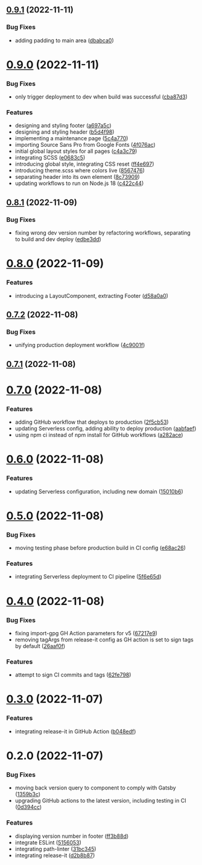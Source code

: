 

## [0.9.1](https://github.com/attilagyongyosi/the-bad-request-blog/compare/0.9.0...0.9.1) (2022-11-11)


### Bug Fixes

* adding padding to main area ([dbabca0](https://github.com/attilagyongyosi/the-bad-request-blog/commit/dbabca0470f233a95507895f00a4c1a6d6004da8))

# [0.9.0](https://github.com/attilagyongyosi/the-bad-request-blog/compare/0.8.1...0.9.0) (2022-11-11)


### Bug Fixes

* only trigger deployment to dev when build was successful ([cba87d3](https://github.com/attilagyongyosi/the-bad-request-blog/commit/cba87d32e88b9a2105f056221cf45140c02fac15))


### Features

* designing and styling footer ([a697a5c](https://github.com/attilagyongyosi/the-bad-request-blog/commit/a697a5cdf216dd31794c639d98d30682bcf708a8))
* designing and styling header ([b5d4f98](https://github.com/attilagyongyosi/the-bad-request-blog/commit/b5d4f9845e4871981a0644282da6a41cd055ef3c))
* implementing a maintenance page ([5c4a770](https://github.com/attilagyongyosi/the-bad-request-blog/commit/5c4a7704ebcaaae66dc5fd365dc8990aee699197))
* importing Source Sans Pro from Google Fonts ([4f076ac](https://github.com/attilagyongyosi/the-bad-request-blog/commit/4f076ac26f06628a896920569afac4b47ff94d87))
* initial global layout styles for all pages ([c4a3c79](https://github.com/attilagyongyosi/the-bad-request-blog/commit/c4a3c7933b57687ddfe00cf9236169d505f6f944))
* integrating SCSS ([e0683c5](https://github.com/attilagyongyosi/the-bad-request-blog/commit/e0683c588d98c55de87c88b781a804d9a3c5cbbd))
* introducing global style, integrating CSS reset ([ff4e697](https://github.com/attilagyongyosi/the-bad-request-blog/commit/ff4e697c3918aff498153a206756f8432973150a))
* introducing theme.scss where colors live ([8567476](https://github.com/attilagyongyosi/the-bad-request-blog/commit/85674762f35f4e5934edcd6001e2d91a0963667c))
* separating header into its own element ([8c73909](https://github.com/attilagyongyosi/the-bad-request-blog/commit/8c739096cac91edd2e0f4a1464e7b88b92bd0e41))
* updating workflows to run on Node.js 18 ([c422c44](https://github.com/attilagyongyosi/the-bad-request-blog/commit/c422c448ad4b02ded701c5d590719a3dd9efbcfe))

## [0.8.1](https://github.com/attilagyongyosi/the-bad-request-blog/compare/0.8.0...0.8.1) (2022-11-09)


### Bug Fixes

* fixing wrong dev version number by refactoring workflows, separating to build and dev deploy ([edbe3dd](https://github.com/attilagyongyosi/the-bad-request-blog/commit/edbe3dd7a55c969a0d56dfa943f8860dc53c5ab6))

# [0.8.0](https://github.com/attilagyongyosi/the-bad-request-blog/compare/0.7.2...0.8.0) (2022-11-09)


### Features

* introducing a LayoutComponent, extracting Footer ([d58a0a0](https://github.com/attilagyongyosi/the-bad-request-blog/commit/d58a0a044c511eafffe8e067d7765f7614043000))

## [0.7.2](https://github.com/attilagyongyosi/the-bad-request-blog/compare/0.7.1...0.7.2) (2022-11-08)


### Bug Fixes

* unifying production deployment workflow ([4c9001f](https://github.com/attilagyongyosi/the-bad-request-blog/commit/4c9001f567381cacce4c1739d30bf567b2af3c96))

## [0.7.1](https://github.com/attilagyongyosi/the-bad-request-blog/compare/0.7.0...0.7.1) (2022-11-08)

# [0.7.0](https://github.com/attilagyongyosi/the-bad-request-blog/compare/0.6.0...0.7.0) (2022-11-08)


### Features

* adding GitHub workflow that deploys to production ([2f5cb53](https://github.com/attilagyongyosi/the-bad-request-blog/commit/2f5cb5324846e6bc9bcee66d9103b913dfc56268))
* updating Serverless config, adding ability to deploy production ([aabfaef](https://github.com/attilagyongyosi/the-bad-request-blog/commit/aabfaefd8a512fa5ed3b33c0f42a64187a7825e7))
* using npm ci instead of npm install for GitHub workflows ([a282ace](https://github.com/attilagyongyosi/the-bad-request-blog/commit/a282aceb7c274390fea02b19c98a86ee34446e52))

# [0.6.0](https://github.com/attilagyongyosi/the-bad-request-blog/compare/0.5.0...0.6.0) (2022-11-08)


### Features

* updating Serverless configuration, including new domain ([15010b6](https://github.com/attilagyongyosi/the-bad-request-blog/commit/15010b6b697b36ee5f8caa618c05fbb3b82490e6))

# [0.5.0](https://github.com/attilagyongyosi/the-bad-request-blog/compare/0.4.0...0.5.0) (2022-11-08)


### Bug Fixes

* moving testing phase before production build in CI config ([e68ac26](https://github.com/attilagyongyosi/the-bad-request-blog/commit/e68ac26cc3145e997b9a665dd5a848533f4cdc14))


### Features

* integrating Serverless deployment to CI pipeline ([5f6e65d](https://github.com/attilagyongyosi/the-bad-request-blog/commit/5f6e65d1a2c5c4a417de988214405a9e430b8840))

# [0.4.0](https://github.com/attilagyongyosi/the-bad-request-blog/compare/0.3.0...0.4.0) (2022-11-08)


### Bug Fixes

* fixing import-gpg GH Action parameters for v5 ([67217e9](https://github.com/attilagyongyosi/the-bad-request-blog/commit/67217e958f9839e80050e1127cc9a66752a591ed))
* removing tagArgs from release-it config as GH action is set to sign tags by default ([26aaf0f](https://github.com/attilagyongyosi/the-bad-request-blog/commit/26aaf0f7ee05d843947b9a13359e5d96215c0061))


### Features

* attempt to sign CI commits and tags ([62fe798](https://github.com/attilagyongyosi/the-bad-request-blog/commit/62fe79892810bea85e934558fa031b680d9d18c2))

# [0.3.0](https://github.com/attilagyongyosi/the-bad-request-blog/compare/0.2.0...0.3.0) (2022-11-07)


### Features

* integrating release-it in GitHub Action ([b048edf](https://github.com/attilagyongyosi/the-bad-request-blog/commit/b048edfb43c999296077a76640d8a5c09358a587))

# 0.2.0 (2022-11-07)


### Bug Fixes

* moving back version query to component to comply with Gatsby ([1359b3c](https://github.com/attilagyongyosi/the-bad-request-blog/commit/1359b3c3effd42ae4e3e094eab463ba7fcb332bf))
* upgrading GitHub actions to the latest version, including testing in CI ([0d394cc](https://github.com/attilagyongyosi/the-bad-request-blog/commit/0d394cc49e069733e49e59dfd870b4e57db72f8d))


### Features

* displaying version number in footer ([ff3b88d](https://github.com/attilagyongyosi/the-bad-request-blog/commit/ff3b88d7b28e8ea5ab92cefc18bd188fef222046))
* integrate ESLint ([5156053](https://github.com/attilagyongyosi/the-bad-request-blog/commit/5156053c44bea812505ac1e6e197093328d854f2))
* integrating path-linter ([31bc345](https://github.com/attilagyongyosi/the-bad-request-blog/commit/31bc3456b48248fa71ed59433ee2ec3013dda654))
* integrating release-it ([d2b8b87](https://github.com/attilagyongyosi/the-bad-request-blog/commit/d2b8b874f76b76ee868085bb257d85246ae3c5ff))